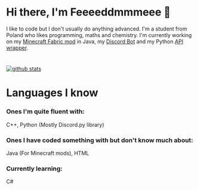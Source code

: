 # Hi there, I'm **Feeeeddmmmeee** 👋
I like to code but I don't usually do anything advanced. I'm a student from Poland who likes programming, maths and chemistry.
I'm currently working on my [Minecraft Fabric mod](https://github.com/Feeeeddmmmeee/MinecraftEssentials) in Java, my [Discord Bot](https://github.com/JustDonutTeam/DonutBot) and my Python [API wrapper](https://github.com/Feeeeddmmmeee/intersection.py).
#
[![github stats](https://github-readme-stats.vercel.app/api?username=feeeeddmmmeee&show_icons=true&theme=dark&include_all_commits=true&hide_border=true)](https://github.com/Feeeeddmmmeee/Feeeeddmmmeee)

# Languages I know
### Ones I'm quite fluent with:
C++, Python (Mostly Discord.py library)
### Ones I have coded something with but don't know much about:
Java (For Minecraft mods), HTML
### Currently learning:
C#
